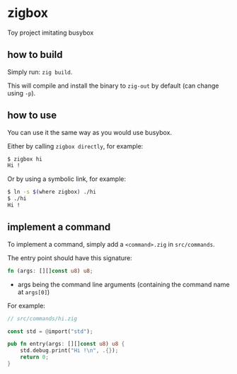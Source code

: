 # zigbox

Toy project imitating busybox

## how to build

Simply run: `zig build`.

This will compile and install the binary to `zig-out` by default (can change using `-p`).

## how to use

You can use it the same way as you would use busybox.

Either by calling `zigbox directly`, for example:
```bash
$ zigbox hi
Hi !
```

Or by using a symbolic link, for example:
```bash
$ ln -s $(where zigbox) ./hi
$ ./hi
Hi !
```

## implement a command

To implement a command, simply add a `<command>.zig` in `src/commands`.

The entry point should have this signature:
```rs
fn (args: [][]const u8) u8;
```
- args being the command line arguments (containing the command name at `args[0]`)

For example:

```rs
// src/commands/hi.zig

const std = @import("std");

pub fn entry(args: [][]const u8) u8 {
    std.debug.print("Hi !\n", .{});
    return 0;
}
```

